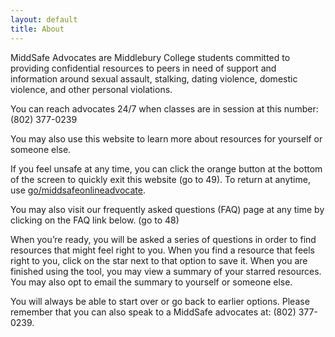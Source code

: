 ```yaml
---
layout: default
title: About
---
```


MiddSafe Advocates are Middlebury College students committed to providing confidential resources to peers in need of support and information around sexual assault, stalking, dating violence, domestic violence, and other personal violations.

You can reach advocates 24/7 when classes are in session at this number: (802) 377-0239

You may also use this website to learn more about resources for yourself or someone else.

If you feel unsafe at any time, you can click the orange button at the bottom of the screen to quickly exit this website (go to 49). To return at anytime, use [go/middsafeonlineadvocate](http://go.middlebury.edu/middsafeonlineadvocate).

You may also visit our frequently asked questions (FAQ) page at any time by clicking on the FAQ link below. (go to 48)

When you’re ready, you will be asked a series of questions in order to find resources that might feel right to you. When you find a resource that feels right to you, click on the star next to that option to save it. When you are finished using the tool, you may view a summary of your starred resources. You may also opt to email the summary to yourself or someone else.

You will always be able to start over or go back to earlier options. Please remember that you can also speak to a MiddSafe advocates at: (802) 377-0239.

